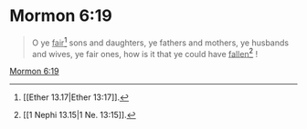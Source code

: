 # Mormon 6:19

> O ye <u>fair</u>[^a] sons and daughters, ye fathers and mothers, ye husbands and wives, ye fair ones, how is it that ye could have <u>fallen</u>[^b] !

[Mormon 6:19](https://www.churchofjesuschrist.org/study/scriptures/bofm/morm/6?lang=eng&id=p19#p19)


[^a]: [[Ether 13.17|Ether 13:17]].  
[^b]: [[1 Nephi 13.15|1 Ne. 13:15]].  
